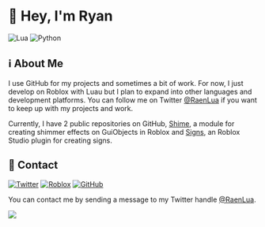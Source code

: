 # :wave: Hey, I'm Ryan

![Lua](https://img.shields.io/badge/-Lua-2C2D72?logo=lua)
![Python](https://img.shields.io/badge/-Python-3776AB?logo=python&logoColor=white)

## :information_source: About Me

I use GitHub for my projects and sometimes a bit of work. For now, I just develop on Roblox with Luau but I plan to expand into other languages and development platforms. You can follow me on Twitter [@RaenLua](https://twitter.com/RaenLua) if you want to keep up with my projects and work.

Currently, I have 2 public repositories on GitHub, [Shime](https://github.com/RyanLua/Shime), a module for creating shimmer effects on GuiObjects in Roblox and [Signs](https://github.com/RyanLua/Signs), an Roblox Studio plugin for creating signs.

## :email: Contact

[![Twitter](https://img.shields.io/badge/-Twitter-1DA1F2?logo=twitter&logoColor=white)](https://twitter.com/RaenLua)
[![Roblox](https://img.shields.io/badge/-Roblox-000000?logo=roblox)](https://www.roblox.com/users/345072461/profile)
[![GitHub](https://img.shields.io/badge/-GitHub-181717?logo=github)](https://github.com/RyanLua)

You can contact me by sending a message to my Twitter handle [@RaenLua](https://twitter.com/RaenLua).

<picture>
<source
  srcset="https://github-readme-stats.vercel.app/api?username=RyanLua&show_icons=true&theme=dark"
  media="(prefers-color-scheme: dark)"
/>
<source
  srcset="https://github-readme-stats.vercel.app/api?username=RyanLua&show_icons=true"
  media="(prefers-color-scheme: light), (prefers-color-scheme: no-preference)"
/>
<img src="https://github-readme-stats.vercel.app/api?username=RyanLua&show_icons=true" />
</picture>
